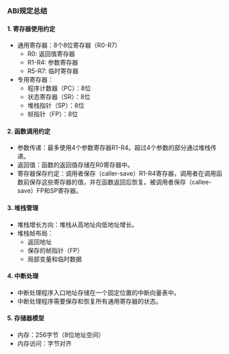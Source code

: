 ### ABI规定总结

#### 1. 寄存器使用约定

- 通用寄存器：8个8位寄存器（R0-R7）
  - R0: 返回值寄存器
  - R1-R4: 参数寄存器
  - R5-R7: 临时寄存器
- 专用寄存器：
  - 程序计数器（PC）：8位
  - 状态寄存器（SR）：8位
  - 堆栈指针（SP）：8位
  - 帧指针（FP）：8位

#### 2. 函数调用约定

- 参数传递：最多使用4个参数寄存器R1-R4。超过4个参数的部分通过堆栈传递。
- 返回值：函数的返回值存储在R0寄存器中。
- 寄存器保存约定：调用者保存（caller-save）R1-R4寄存器，调用者在调用函数前保存这些寄存器的值，并在函数返回后恢复。被调用者保存（callee-save）FP和SP寄存器。

#### 3. 堆栈管理

- 堆栈增长方向：堆栈从高地址向低地址增长。
- 堆栈帧布局：
  - 返回地址
  - 保存的帧指针（FP）
  - 局部变量和临时数据

#### 4. 中断处理

- 中断处理程序入口地址存储在一个固定位置的中断向量表中。
- 中断处理程序需要保存和恢复所有通用寄存器的状态。

#### 5. 存储器模型

- 内存：256字节（8位地址空间）
- 内存访问：字节对齐
